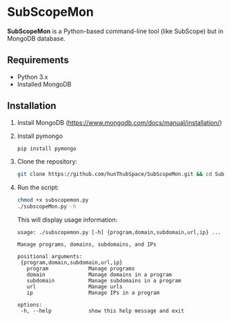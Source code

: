 # SubScopeMon

**SubScopeMon** is a Python-based command-line tool (like SubScope) but in MongoDB database.

## Requirements
- Python 3.x
- Installed MongoDB

## Installation
1. Install MongoDB (https://www.mongodb.com/docs/manual/installation/)
2. Install pymongo
  
    ```bash
    pip install pymongo
    ```

3. Clone the repository:

   ```bash
   git clone https://github.com/hunThubSpace/SubScopeMon.git && cd SubScopeMon
   ```
   
4. Run the script:

    ```bash
    chmod +x subscopemon.py
    ./subscopeMon.py -h
    ```
    
    This will display usage information:

    ```
   usage: ./subscopemon.py [-h] {program,domain,subdomain,url,ip} ...
   
   Manage programs, domains, subdomains, and IPs
   
   positional arguments:
     {program,domain,subdomain,url,ip}
       program             Manage programs
       domain              Manage domains in a program
       subdomain           Manage subdomains in a program
       url                 Manage urls
       ip                  Manage IPs in a program
   
   options:
     -h, --help            show this help message and exit
    ```
    ```
